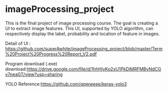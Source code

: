 # imageProcessing_project

This is the final project of image processing course. 
The goal is creating a UI to extract image features. 
This UI, supported by YOLO algorithm, can respectively display the label, probability and location of feature in images. 

Detail of UI : https://github.com/superAwhite/imageProcessing_project/blob/master/Term%20Project%20Progress%20Report_V2.pdf

Program download (.exe) download:https://drive.google.com/file/d/1hhHlyKo2xU1PkDiMRFMByNdCGv7neaGT/view?usp=sharing


YOLO Reference:https://github.com/qqwweee/keras-yolo3
